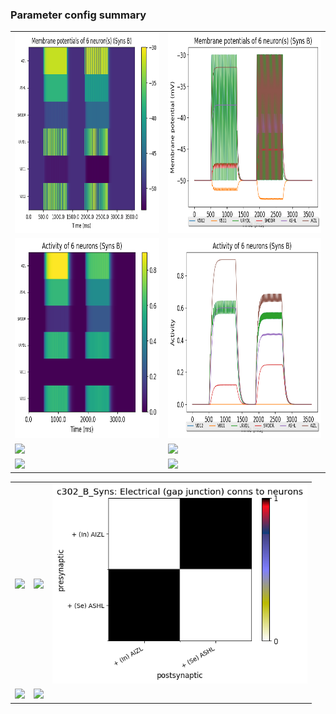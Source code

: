 ### Parameter config summary 
<table>

<tr>
  <td><a href="neurons_B_Syns.png"><img alt=" " src="neurons_B_Syns.png" height="320"/></a></td>
  <td><a href="traces_neuron_Syns_B.png"><img alt=" " src="traces_neuron_Syns_B.png" height="320"/></a></td>
</tr>

<tr>
  <td><a href="neuron_activity_B_Syns.png"><img alt=" " src="neuron_activity_B_Syns.png" height="320"/></a></td>
  <td><a href="traces_neuron_activity_Syns_B.png"><img alt=" " src="traces_neuron_activity_Syns_B.png" height="320"/></a></td>
</tr>

<tr>
  <td><a href="muscles_B_Syns.png"><img alt=" " src="muscles_B_Syns.png" height="320"/></a></td>
  <td><a href="traces_muscles_Syns_B.png"><img alt=" " src="traces_muscles_Syns_B.png" height="320"/></a></td>
</tr>

<tr>
  <td><a href="muscle_activity_B_Syns.png"><img alt=" " src="muscle_activity_B_Syns.png" height="320"/></a></td>
  <td><a href="traces_muscles_activity_Syns_B.png"><img alt=" " src="traces_muscles_activity_Syns_B.png" height="320"/></a></td>
</tr>
</table>
<table>

<tr><td><a href="c302_B_Syns_exc_to_neurons.png"><img alt=" " src="c302_B_Syns_exc_to_neurons.png" height="320"/></a></td>

  <td><a href="c302_B_Syns_inh_to_neurons.png"><img alt=" " src="c302_B_Syns_inh_to_neurons.png" height="320"/></a></td>

  <td><a href="c302_B_Syns_elec_to_neurons.png"><img alt=" " src="c302_B_Syns_elec_to_neurons.png" height="320"/></a></td></tr>

<tr><td><a href="c302_B_Syns_exc_to_muscles.png"><img alt=" " src="c302_B_Syns_exc_to_muscles.png" height="320"/></a></td>

  <td><a href="c302_B_Syns_inh_to_muscles.png"><img alt=" " src="c302_B_Syns_inh_to_muscles.png" height="320"/></a></td></tr>
</table>
